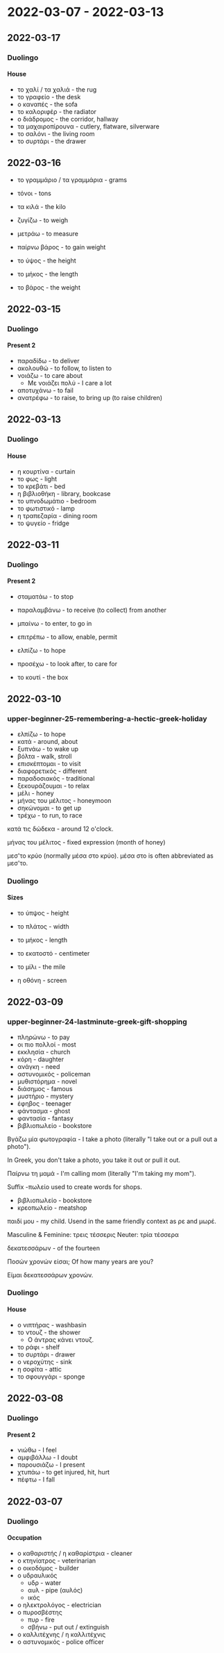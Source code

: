# 2022-03-07 - 2022-03-13

## 2022-03-17

### Duolingo

#### House

* το χαλί / τα χαλιά - the rug
* το γραφείο - the desk
* ο καναπές - the sofa
* το καλοριφέρ - the radiator
* ο διάδρομος - the corridor, hallway
* τα μαχαιροπίρουνα - cutlery, flatware, silverware
* το σαλόνι - the living room
* το συρτάρι - the drawer

## 2022-03-16

* το γραμμάριο / τα γραμμάρια - grams
* τόνοι - tons
* τα κιλά - the kilo

* ζυγίζω - to weigh
* μετράω - to measure
* παίρνω βάρος - to gain weight

* το ύψος - the height
* το μήκος - the length
* το βάρος - the weight

## 2022-03-15

### Duolingo

#### Present 2

* παραδίδω - to deliver
* ακολουθώ - to follow, to listen to
* νοιάζω - to care about
  * Με νοιάζει πολύ - I care a lot
* αποτυχάνω - to fail
* ανατρέφω - to raise, to bring up (to raise children)

## 2022-03-13

### Duolingo

#### House

* η κουρτίνα - curtain
* το φως - light
* το κρεβάτι - bed
* η βιβλιοθήκη - library, bookcase
* το υπνοδωμάτιο - bedroom
* το φωτιστικό - lamp
* η τραπεζαρία - dining room
* το ψυγείο - fridge

## 2022-03-11

### Duolingo

#### Present 2

* σταματάω - to stop
* παραλαμβάνω - to receive (to collect) from another
* μπαίνω - to enter, to go in
* επιτρέπω - to allow, enable, permit
* ελπίζω - to hope
* προσέχω - to look after, to care for

* το κουτί - the box

## 2022-03-10

### upper-beginner-25-remembering-a-hectic-greek-holiday

* ελπίζω - to hope
* κατά - around, about
* ξυπνάω - to wake up
* βόλτα - walk, stroll
* επισκέπτομαι - to visit
* διαφορετικός - different
* παραδοσιακός - traditional
* ξεκουράζουμαι - to relax
* μέλι - honey
* μήνας του μέλιτος - honeymoon
* σηκώνομαι - to get up
* τρέχω - to run, to race

κατά τις δώδεκα - around 12 o'clock.

μήνας του μέλιτος - fixed expression (month of honey)

μεσ'το κρύο (normally μέσα στο κρύο).
μέσα στο is often abbreviated as μεσ'το.

### Duolingo

#### Sizes

* το ύπψος - height
* το πλάτος - width
* το μήκος - length
* το εκατοστό - centimeter
* το μίλι - the mile

* η οθόνη - screen

## 2022-03-09

### upper-beginner-24-lastminute-greek-gift-shopping

* πληρώνω - to pay
* οι πιο πολλοί - most
* εκκλησία - church
* κόρη - daughter
* ανάγκη - need
* αστυνομικός - policeman
* μυθιστόρημα - novel
* διάσημος - famous
* μυστήριο - mystery
* έφηβος - teenager
* φάντασμα - ghost
* φαντασία - fantasy
* βιβλιοπωλείο - bookstore

Βγάζω μία φωτογραφία - I take a photo (literally "I take out or a pull out a photo").

In Greek, you don't take a photo, you take it out or pull it out.

Παίρνω τη μαμά - I'm calling mom (literally "I'm taking my mom").

Suffix -πωλείο used to create words for shops.

* βιβλιοπωλείο - bookstore
* κρεοπωλείο - meatshop

παιδί μου - my child. Usend in the same friendly context as ρε and μωρέ.

Masculine & Feminine: τρεις τέσσερις
Neuter: τρία τέσσερα

δεκατεσσάρων - of the fourteen

Ποσών χρονών είσαι; Of how many years are you?

Είμαι δεκατεσσάρων χρονών.

### Duolingo

#### House

* ο νιπτήρας - washbasin
* το ντουζ - the shower
  * Ο άντρας κάνει ντουζ.
* το ράφι - shelf
* το συρτάρι - drawer
* ο νεροχύτης - sink
* η σοφίτα - attic
* το σφουγγάρι - sponge

## 2022-03-08

### Duolingo

#### Present 2

* νιώθω - I feel
* αμφιβάλλω - I doubt
* παρουσιάζω - I present
* χτυπάω - to get injured, hit, hurt
* πέφτω - I fall

## 2022-03-07

### Duolingo

#### Occupation

* ο καθαριστής / η καθαρίστρια - cleaner
* ο κτηνίατρος - veterinarian
* ο οικοδόμος - builder
* ο υδραυλικός
  * υδρ - water
  * αυλ - pipe (αυλός)
  * ικός
* ο ηλεκτρολόγος - electrician
* ο πυροσβέστης
  * πυρ - fire
  * σβήνω - put out / extinguish
* ο καλλιτέχνης / η καλλιτέχνις
* ο αστυνομικός - police officer
